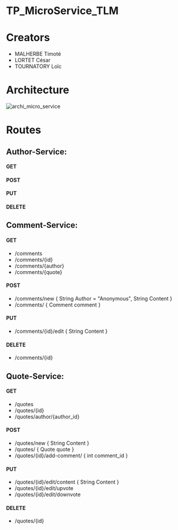 # TP_MicroService_TLM

# Creators

* MALHERBE Timoté
* LORTET César
* TOURNATORY Loïc
                
# Architecture
![archi_micro_service](https://external-content.duckduckgo.com/iu/?u=https%3A%2F%2Fwww.thoughtco.com%2Fthmb%2Fs-sGgR7zQSq2tZlZMlD7uuY81Gk%3D%2F7360x4912%2Ffilters%3Afill(auto%2C1)%2Fhappy-red-panda-171399380-5b574325c9e77c005b690b41.jpg&f=1&nofb=1)

# Routes
## Author-Service:
#### GET
#### POST
#### PUT
#### DELETE

## Comment-Service: 
#### GET
- /comments
- /comments/{id}
- /comments/{author}
- /comments/{quote}
#### POST
- /comments/new
{ String Author = "Anonymous", String Content }
- /comments/
{ Comment comment }
#### PUT
- /comments/{id}/edit
{ String Content }
#### DELETE
- /comments/{id}

## Quote-Service:
#### GET
- /quotes
- /quotes/{id}
- /quotes/author/{author_id}
#### POST
- /quotes/new
{ String Content }
- /quotes/
{ Quote quote }
- /quotes/{id}/add-comment/
{ int comment_id }
#### PUT
- /quotes/{id}/edit/content
{ String Content }
- /quotes/{id}/edit/upvote
- /quotes/{id}/edit/downvote
#### DELETE
- /quotes/{id}
